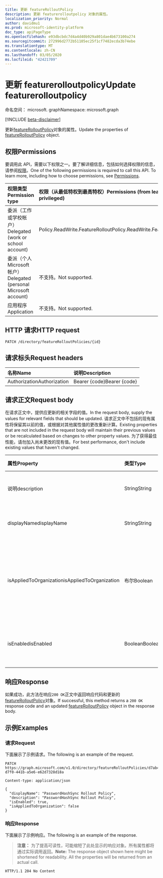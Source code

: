```yaml
---
title: 更新 featureRolloutPolicy
description: 更新 featurerolloutpolicy 对象的属性。
localization_priority: Normal
author: davidmu1
ms.prod: microsoft-identity-platform
doc_type: apiPageType
ms.openlocfilehash: e93dbcbdc7d4a4d40b929a801dae4b673100a274
ms.sourcegitcommit: 272996d2772b51105ec25f1cf7482ecda3b74ebe
ms.translationtype: MT
ms.contentlocale: zh-CN
ms.lasthandoff: 03/05/2020
ms.locfileid: "42421709"
---
```

# <a name="update-featurerolloutpolicy"></a><span data-ttu-id="ed0d8-103">更新 featurerolloutpolicy</span><span class="sxs-lookup"><span data-stu-id="ed0d8-103">Update featurerolloutpolicy</span></span>

<span data-ttu-id="ed0d8-104">命名空间： microsoft. graph</span><span class="sxs-lookup"><span data-stu-id="ed0d8-104">Namespace: microsoft.graph</span></span>

[!INCLUDE [beta-disclaimer](../../includes/beta-disclaimer.md)]

<span data-ttu-id="ed0d8-105">更新[featureRolloutPolicy](../resources/featurerolloutpolicy.md)对象的属性。</span><span class="sxs-lookup"><span data-stu-id="ed0d8-105">Update the properties of [featureRolloutPolicy](../resources/featurerolloutpolicy.md) object.</span></span>

## <a name="permissions"></a><span data-ttu-id="ed0d8-106">权限</span><span class="sxs-lookup"><span data-stu-id="ed0d8-106">Permissions</span></span>

<span data-ttu-id="ed0d8-p101">要调用此 API，需要以下权限之一。要了解详细信息，包括如何选择权限的信息，请参阅[权限](/graph/permissions-reference)。</span><span class="sxs-lookup"><span data-stu-id="ed0d8-p101">One of the following permissions is required to call this API. To learn more, including how to choose permissions, see [Permissions](/graph/permissions-reference).</span></span>

| <span data-ttu-id="ed0d8-109">权限类型</span><span class="sxs-lookup"><span data-stu-id="ed0d8-109">Permission type</span></span>                        | <span data-ttu-id="ed0d8-110">权限（从最低特权到最高特权）</span><span class="sxs-lookup"><span data-stu-id="ed0d8-110">Permissions (from least to most privileged)</span></span> |
|:---------------------------------------|:--------------------------------------------|
| <span data-ttu-id="ed0d8-111">委派（工作或学校帐户）</span><span class="sxs-lookup"><span data-stu-id="ed0d8-111">Delegated (work or school account)</span></span>     | <span data-ttu-id="ed0d8-112">Policy.ReadWrite.FeatureRollout</span><span class="sxs-lookup"><span data-stu-id="ed0d8-112">Policy.ReadWrite.FeatureRollout</span></span> |
| <span data-ttu-id="ed0d8-113">委派（个人 Microsoft 帐户）</span><span class="sxs-lookup"><span data-stu-id="ed0d8-113">Delegated (personal Microsoft account)</span></span> | <span data-ttu-id="ed0d8-114">不支持。</span><span class="sxs-lookup"><span data-stu-id="ed0d8-114">Not supported.</span></span> |
| <span data-ttu-id="ed0d8-115">应用程序</span><span class="sxs-lookup"><span data-stu-id="ed0d8-115">Application</span></span>                            | <span data-ttu-id="ed0d8-116">不支持。</span><span class="sxs-lookup"><span data-stu-id="ed0d8-116">Not supported.</span></span> |

## <a name="http-request"></a><span data-ttu-id="ed0d8-117">HTTP 请求</span><span class="sxs-lookup"><span data-stu-id="ed0d8-117">HTTP request</span></span>

<!-- { "blockType": "ignored" } -->

```http
PATCH /directory/featureRolloutPolicies/{id}
```

## <a name="request-headers"></a><span data-ttu-id="ed0d8-118">请求标头</span><span class="sxs-lookup"><span data-stu-id="ed0d8-118">Request headers</span></span>

| <span data-ttu-id="ed0d8-119">名称</span><span class="sxs-lookup"><span data-stu-id="ed0d8-119">Name</span></span>       | <span data-ttu-id="ed0d8-120">说明</span><span class="sxs-lookup"><span data-stu-id="ed0d8-120">Description</span></span>|
|:-----------|:-----------|
| <span data-ttu-id="ed0d8-121">Authorization</span><span class="sxs-lookup"><span data-stu-id="ed0d8-121">Authorization</span></span> | <span data-ttu-id="ed0d8-122">Bearer {code}</span><span class="sxs-lookup"><span data-stu-id="ed0d8-122">Bearer {code}</span></span> |

## <a name="request-body"></a><span data-ttu-id="ed0d8-123">请求正文</span><span class="sxs-lookup"><span data-stu-id="ed0d8-123">Request body</span></span>

<span data-ttu-id="ed0d8-124">在请求正文中，提供应更新的相关字段的值。</span><span class="sxs-lookup"><span data-stu-id="ed0d8-124">In the request body, supply the values for relevant fields that should be updated.</span></span> <span data-ttu-id="ed0d8-125">请求正文中不包括的现有属性将保留其以前的值，或根据对其他属性值的更改重新计算。</span><span class="sxs-lookup"><span data-stu-id="ed0d8-125">Existing properties that are not included in the request body will maintain their previous values or be recalculated based on changes to other property values.</span></span> <span data-ttu-id="ed0d8-126">为了获得最佳性能，请勿加入尚未更改的现有值。</span><span class="sxs-lookup"><span data-stu-id="ed0d8-126">For best performance, don't include existing values that haven't changed.</span></span>

| <span data-ttu-id="ed0d8-127">属性</span><span class="sxs-lookup"><span data-stu-id="ed0d8-127">Property</span></span>     | <span data-ttu-id="ed0d8-128">类型</span><span class="sxs-lookup"><span data-stu-id="ed0d8-128">Type</span></span>        | <span data-ttu-id="ed0d8-129">说明</span><span class="sxs-lookup"><span data-stu-id="ed0d8-129">Description</span></span> |
|:-------------|:------------|:------------|
|<span data-ttu-id="ed0d8-130">说明</span><span class="sxs-lookup"><span data-stu-id="ed0d8-130">description</span></span>|<span data-ttu-id="ed0d8-131">String</span><span class="sxs-lookup"><span data-stu-id="ed0d8-131">String</span></span>|<span data-ttu-id="ed0d8-132">此策略的说明。</span><span class="sxs-lookup"><span data-stu-id="ed0d8-132">A description for this policy.</span></span>|
|<span data-ttu-id="ed0d8-133">displayName</span><span class="sxs-lookup"><span data-stu-id="ed0d8-133">displayName</span></span>|<span data-ttu-id="ed0d8-134">String</span><span class="sxs-lookup"><span data-stu-id="ed0d8-134">String</span></span>|<span data-ttu-id="ed0d8-135">此策略的显示名称。</span><span class="sxs-lookup"><span data-stu-id="ed0d8-135">The display name for this policy.</span></span>|
|<span data-ttu-id="ed0d8-136">isAppliedToOrganization</span><span class="sxs-lookup"><span data-stu-id="ed0d8-136">isAppliedToOrganization</span></span>|<span data-ttu-id="ed0d8-137">布尔</span><span class="sxs-lookup"><span data-stu-id="ed0d8-137">Boolean</span></span>|<span data-ttu-id="ed0d8-138">指示是否应将此功能展示策略应用于整个组织。</span><span class="sxs-lookup"><span data-stu-id="ed0d8-138">Indicates whether this feature rollout policy should be applied to the entire organization.</span></span>|
|<span data-ttu-id="ed0d8-139">isEnabled</span><span class="sxs-lookup"><span data-stu-id="ed0d8-139">isEnabled</span></span>|<span data-ttu-id="ed0d8-140">Boolean</span><span class="sxs-lookup"><span data-stu-id="ed0d8-140">Boolean</span></span>|<span data-ttu-id="ed0d8-141">指示是否启用功能展示。</span><span class="sxs-lookup"><span data-stu-id="ed0d8-141">Indicates whether the feature rollout is enabled.</span></span>|

## <a name="response"></a><span data-ttu-id="ed0d8-142">响应</span><span class="sxs-lookup"><span data-stu-id="ed0d8-142">Response</span></span>

<span data-ttu-id="ed0d8-143">如果成功，此方法在响应`200 OK`正文中返回响应代码和更新的[featureRolloutPolicy](../resources/featurerolloutpolicy.md)对象。</span><span class="sxs-lookup"><span data-stu-id="ed0d8-143">If successful, this method returns a `200 OK` response code and an updated [featureRolloutPolicy](../resources/featurerolloutpolicy.md) object in the response body.</span></span>

## <a name="examples"></a><span data-ttu-id="ed0d8-144">示例</span><span class="sxs-lookup"><span data-stu-id="ed0d8-144">Examples</span></span>

### <a name="request"></a><span data-ttu-id="ed0d8-145">请求</span><span class="sxs-lookup"><span data-stu-id="ed0d8-145">Request</span></span>

<span data-ttu-id="ed0d8-146">下面展示了示例请求。</span><span class="sxs-lookup"><span data-stu-id="ed0d8-146">The following is an example of the request.</span></span>
<!-- {
  "blockType": "request",
  "name": "update_featurerolloutpolicy"
}-->

```http
PATCH https://graph.microsoft.com/v1.0/directory/featureRolloutPolicies/d7ab4886-d7f0-441b-a5e6-e62d7328d18a

Content-type: application/json

{
  "displayName": "PasswordHashSync Rollout Policy",
  "description": "PasswordHashSync Rollout Policy",
  "isEnabled": true,
  "isAppliedToOrganization": false
}
```

### <a name="response"></a><span data-ttu-id="ed0d8-147">响应</span><span class="sxs-lookup"><span data-stu-id="ed0d8-147">Response</span></span>

<span data-ttu-id="ed0d8-148">下面展示了示例响应。</span><span class="sxs-lookup"><span data-stu-id="ed0d8-148">The following is an example of the response.</span></span>

> <span data-ttu-id="ed0d8-p103">**注意：** 为了提高可读性，可能缩短了此处显示的响应对象。所有属性都将通过实际调用返回。</span><span class="sxs-lookup"><span data-stu-id="ed0d8-p103">**Note:** The response object shown here might be shortened for readability. All the properties will be returned from an actual call.</span></span>

<!-- {
  "blockType": "response",
  "truncated": true,
  "@odata.type": "microsoft.graph.featureRolloutPolicy"
} -->

```http
HTTP/1.1 204 No Content
```

<!-- uuid: 16cd6b66-4b1a-43a1-adaf-3a886856ed98
2019-02-04 14:57:30 UTC -->
<!-- {
  "type": "#page.annotation",
  "description": "Update featurerolloutpolicy",
  "keywords": "",
  "section": "documentation",
  "tocPath": ""
}-->
